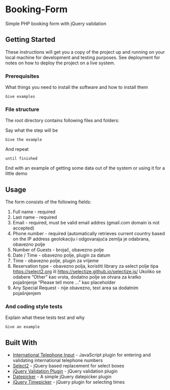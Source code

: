 # Booking-Form
Simple PHP booking form with jQuery validation

## Getting Started

These instructions will get you a copy of the project up and running on your local machine for development and testing purposes. See deployment for notes on how to deploy the project on a live system.

### Prerequisites

What things you need to install the software and how to install them

```
Give examples
```

### File structure

The root directory contains following files and folders:

Say what the step will be

```
Give the example
```

And repeat

```
until finished
```

End with an example of getting some data out of the system or using it for a little demo

## Usage

The form consists of the following fields:
1. Full name - required
2. Last name - required
3. Email - required, must be valid email addres (gmail.com domain is not accepted)
4. Phone number - required (automatically retrieves current country based on the IP address
geolokaciju i odgovarajuća zemlja je odabrana, obavezno polje
5. Number of Guests - brojač, obavezno polje
6. Date / Time - obavezno polje, plugin za datum
7. Time - obavezno polje, plugin za vrijeme
8. Reservation type - obavezno polja, koristiti library za select polje tipa https://select2.org ili
https://selectize.github.io/selectize.js/
Ukoliko se odabere “Other” kao vrsta, dodatno polje se otvara za kratko pojašnjenje “Please
tell more …” kao placeholder
9. Any Special Request - nije obavezno, text area sa dodatnim pojašnjenjem


### And coding style tests

Explain what these tests test and why

```
Give an example
```

## Built With

* [International Telephone Input](https://intl-tel-input.com) - JavaScript plugin for entering and validating international telephone numbers
* [Select2](https://select2.org) -  jQuery based replacement for select boxes
* [jQuery Validation Plugin](https://jqueryvalidation.org) - jQuery validation plugin
* [Datepicker](https://github.com/fengyuanchen/datepicker) - A simple jQuery datepicker plugin
* [jQuery Timepicker](https://timepicker.co) - jQuery plugin for selecting times


